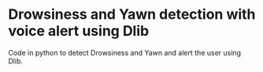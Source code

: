 # Drowsiness and Yawn detection with voice alert using Dlib

Code in python to detect Drowsiness and Yawn and alert the user using Dlib.

